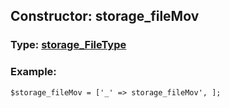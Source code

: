 ## Constructor: storage\_fileMov  



### Type: [storage\_FileType](../types/storage\_FileType.md)

### Example:


```
$storage_fileMov = ['_' => storage_fileMov', ];
```